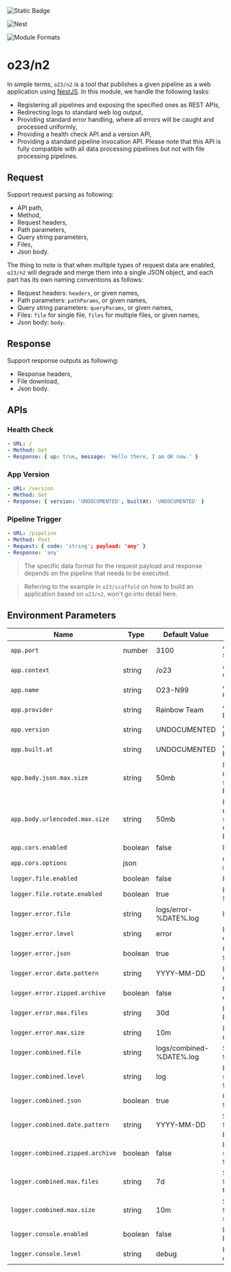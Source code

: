![Static Badge](https://img.shields.io/badge/InsureMO-777AF2.svg)

![Nest](https://img.shields.io/badge/nest-white.svg?logo=nestjs&logoColor=E0234E&style=social)

![Module Formats](https://img.shields.io/badge/module%20formats-cjs-green.svg)

# o23/n2

In simple terms, `o23/n2` is a tool that publishes a given pipeline as a web application using [NestJS](https://nestjs.com/). In this
module, we handle the following tasks:

- Registering all pipelines and exposing the specified ones as REST APIs,
- Redirecting logs to standard web log output,
- Providing standard error handling, where all errors will be caught and processed uniformly,
- Providing a health check API and a version API,
- Providing a standard pipeline invocation API. Please note that this API is fully compatible with all data processing pipelines but not
  with file processing pipelines.

## Request

Support request parsing as following:

- API path,
- Method,
- Request headers,
- Path parameters,
- Query string parameters,
- Files,
- Json body.

The thing to note is that when multiple types of request data are enabled, `o23/n2` will degrade and merge them into a single JSON object,
and each part has its own naming conventions as follows:

- Request headers: `headers`, or given names,
- Path parameters: `pathParams`, or given names,
- Query string parameters: `queryParams`, or given names,
- Files: `file` for single file, `files` for multiple files, or given names,
- Json body: `body`.

## Response

Support response outputs as following:

- Response headers,
- File download,
- Json body.

## APIs

### Health Check

```yaml
- URL: /
- Method: Get
- Response: { up: true, message: 'Hello there, I am OK now.' }
```

### App Version

```yaml
- URL: /version
- Method: Get
- Response: { version: 'UNDOCUMENTED', builtAt: 'UNDOCUMENTED' }
```

### Pipeline Trigger

```yaml
- URL: /pipeline
- Method: Post
- Request: { code: 'string'; payload: 'any' }
- Response: 'any'
```

> The specific data format for the request payload and response depends on the pipeline that needs to be executed.

> Referring to the example in `o23/scaffold` on how to build an application based on `o23/n2`, won't go into detail here.

## Environment Parameters

| Name                             | Type    | Default Value            | Comments                                        |
|----------------------------------|---------|--------------------------|-------------------------------------------------|
| `app.port`                       | number  | 3100                     | Application server port.                        |
| `app.context`                    | string  | /o23                     | Application api context.                        |
| `app.name`                       | string  | O23-N99                  | Application name.                               |
| `app.provider`                   | string  | Rainbow Team             | Application provider.                           |
| `app.version`                    | string  | UNDOCUMENTED             | Application build version.                      |
| `app.built.at`                   | string  | UNDOCUMENTED             | Application build time.                         |
| `app.body.json.max.size`         | string  | 50mb                     | Request maximum body size, for json body.       |
| `app.body.urlencoded.max.size`   | string  | 50mb                     | Request maximum body size, for urlencoded body. |
| `app.cors.enabled`               | boolean | false                    | Enable cors.                                    |
| `app.cors.options`               | json    |                          | `CorsOptions` of `@nestjs/common`.              |
| `logger.file.enabled`            | boolean | false                    | Enable file log.                                |
| `logger.file.rotate.enabled`     | boolean | true                     | Enable rotate file log.                         |
| `logger.error.file`              | string  | logs/error-%DATE%.log    | Error log file.                                 |
| `logger.error.level`             | string  | error                    | Logger level for error log file.                |
| `logger.error.json`              | boolean | true                     | Use json format.                                |
| `logger.error.date.pattern`      | string  | YYYY-MM-DD               | Error log file date pattern.                    |
| `logger.error.zipped.archive`    | boolean | false                    | Enabled zip for error log file.                 |
| `logger.error.max.files`         | string  | 30d                      | Error log file keeping time.                    |
| `logger.error.max.size`          | string  | 10m                      | Error log file maximum size.                    |
| `logger.combined.file`           | string  | logs/combined-%DATE%.log | Standard log file.                              |
| `logger.combined.level`          | string  | log                      | Logger level for standard log file.             |
| `logger.combined.json`           | boolean | true                     | Use json format.                                |
| `logger.combined.date.pattern`   | string  | YYYY-MM-DD               | Standard log file date pattern.                 |
| `logger.combined.zipped.archive` | boolean | false                    | Enabled zip for standard log file.              |
| `logger.combined.max.files`      | string  | 7d                       | Standard log file keeping time.                 |
| `logger.combined.max.size`       | string  | 10m                      | Standard log file maximum size.                 |
| `logger.console.enabled`         | boolean | false                    | Enable console log.                             |
| `logger.console.level`           | string  | debug                    | Logger level for console log.                   |
